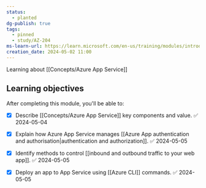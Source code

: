 ```yaml
---
status:
  - planted
dg-publish: true
tags:
  - pinned
  - study/AZ-204
ms-learn-url: https://learn.microsoft.com/en-us/training/modules/introduction-to-azure-app-service/
creation_date: 2024-05-02 11:00
---
```


Learning about [[Concepts/Azure App Service]]
## Learning objectives

After completing this module, you'll be able to:

- [x] Describe [[Concepts/Azure App Service]] key components and value. ✅ 2024-05-04
- [x] Explain how Azure App Service manages [[Azure App authentication and authorisation|authentication and authorization]]. ✅ 2024-05-05
- [x] Identify methods to control [[inbound and outbound traffic to your web app]]. ✅ 2024-05-05
- [x] Deploy an app to App Service using [[Azure CLI]] commands. ✅ 2024-05-05

